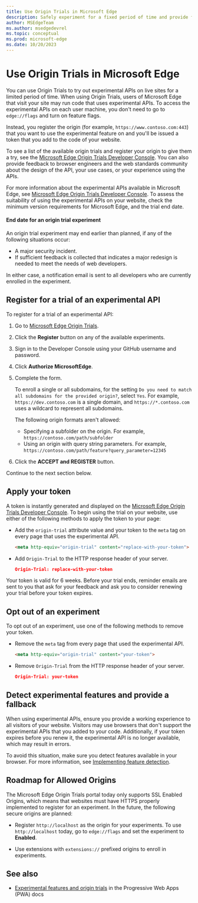 ```yaml
---
title: Use Origin Trials in Microsoft Edge
description: Safely experiment for a fixed period of time and provide feedback on new platform features.
author: MSEdgeTeam
ms.author: msedgedevrel
ms.topic: conceptual
ms.prod: microsoft-edge
ms.date: 10/20/2023
---
```

# Use Origin Trials in Microsoft Edge

You can use Origin Trials to try out experimental APIs on live sites for a limited period of time.  When using Origin Trials, users of Microsoft Edge that visit your site may run code that uses experimental APIs.  To access the experimental APIs on each user machine, you don't need to go to `edge://flags` and turn on feature flags.

Instead, you register the origin (for example, `https://www.contoso.com:443`) that you want to use the experimental feature on and you'll be issued a token that you add to the code of your website.

To see a list of the available origin trials and register your origin to give them a try, see the [Microsoft Edge Origin Trials Developer Console](https://developer.microsoft.com/microsoft-edge/origin-trials/).  You can also provide feedback to browser engineers and the web standards community about the design of the API, your use cases, or your experience using the APIs.

For more information about the experimental APIs available in Microsoft Edge, see [Microsoft Edge Origin Trials Developer Console](https://developer.microsoft.com/microsoft-edge/origin-trials).  To assess the suitability of using the experimental APIs on your website, check the minimum version requirements for Microsoft Edge, and the trial end date.


#### End date for an origin trial experiment

An origin trial experiment may end earlier than planned, if any of the following situations occur:
*  A major security incident.
*  If sufficient feedback is collected that indicates a major redesign is needed to meet the needs of web developers.

In either case, a notification email is sent to all developers who are currently enrolled in the experiment.


<!-- ====================================================================== -->
## Register for a trial of an experimental API

To register for a trial of an experimental API:

1. Go to [Microsoft Edge Origin Trials](https://microsoftedge.github.io/MSEdgeExplainers/origin-trials/).

1. Click the **Register** button on any of the available experiments.

1. Sign in to the Developer Console using your GitHub username and password.

1. Click **Authorize MicrosoftEdge**.

1. Complete the form.

   To enroll a single or all subdomains, for the setting `Do you need to match all subdomains for the provided origin?`, select `Yes`.  For example, `https://dev.contoso.com` is a single domain, and `https://*.contoso.com` uses a wildcard to represent all subdomains.

   The following origin formats aren't allowed:
   * Specifying a subfolder on the origin.  For example, `https://contoso.com/path/subfolder`
   * Using an origin with query string parameters.  For example, `https://contoso.com/path/feature?query_parameter=12345`
   
1. Click the **ACCEPT and REGISTER** button.<!--todo: confirm it's a button, not link -->

Continue to the next section below.


<!-- ====================================================================== -->
## Apply your token

A token is instantly generated and displayed on the [Microsoft Edge Origin Trials Developer Console](https://developer.microsoft.com/microsoft-edge/origin-trials).  To begin using the trial on your website, use either of the following methods to apply the token to your page:

*  Add the `origin-trial` attribute value and your token to the `meta` tag on every page that uses the experimental API.

   ```html
   <meta http-equiv="origin-trial" content="replace-with-your-token">
   ```

*  Add `Origin-Trial` to the HTTP response header of your server.

   ```json
   Origin-Trial: replace-with-your-token
   ```

Your token is valid for 6 weeks.  Before your trial ends, reminder emails are sent to you that ask for your feedback and ask you to consider renewing your trial before your token expires.


<!-- ====================================================================== -->
## Opt out of an experiment

To opt out of an experiment, use one of the following methods to remove your token.

*  Remove the `meta` tag from every page that used the experimental API.

   ```html
   <meta http-equiv="origin-trial" content="your-token">
   ```

*  Remove `Origin-Trial` from the HTTP response header of your server.

   ```json
   Origin-Trial: your-token
   ```


<!-- ====================================================================== -->
## Detect experimental features and provide a fallback

When using experimental APIs, ensure you provide a working experience to all visitors of your website.  Visitors may use browsers that don't support the experimental APIs that you added to your code.  Additionally, if your token expires before you renew it, the experimental API is no longer available, which may result in errors.

To avoid this situation, make sure you detect features available in your browser.  For more information, see [Implementing feature detection](https://developer.mozilla.org/docs/learn/tools_and_testing/cross_browser_testing/feature_detection).


<!-- ====================================================================== -->
## Roadmap for Allowed Origins

The Microsoft Edge Origin Trials portal today only supports SSL Enabled Origins, which means that websites must have HTTPS properly implemented to register for an experiment.  In the future, the following secure origins are planned:

*  Register `http://localhost` as the origin for your experiments.  To use `http://localhost` today, go to `edge://flags` and set the experiment to **Enabled**.

*  Use extensions with `extensions://` prefixed origins to enroll in experiments.


<!-- ====================================================================== -->
## See also

* [Experimental features and origin trials](../progressive-web-apps-chromium/how-to/origin-trials.md) in the Progressive Web Apps (PWA) docs
